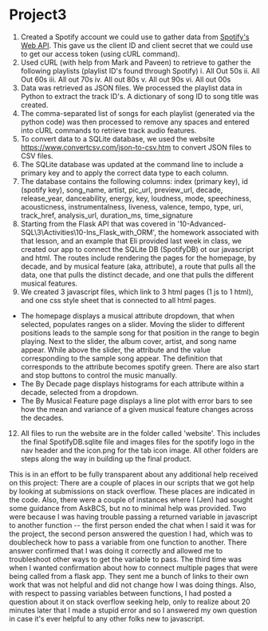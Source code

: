 # Project3
1. Created a Spotify account we could use to gather data from [Spotify's Web API](https://developer.spotify.com/documentation/web-api). This gave us the client ID and client secret that we could use to get our access token (using cURL command).
3. Used cURL (with help from Mark and Paveen) to retrieve to gather the following playlists (playlist ID's found through Spotify)
   i. All Out 50s
   ii. All Out 60s
   iii. All out 70s
   iv. All out 80s
   v. All out 90s
   vi. All out 00s
5. Data was retrieved as JSON files. We processed the playlist data in Python to extract the track ID's. A dictionary of song ID to song title was created.
6. The comma-separated list of songs for each playlist (generated via the python code) was then processed to remove any spaces and entered into cURL commands to retrieve track audio features.
7. To convert data to a SQLite database, we used the website https://www.convertcsv.com/json-to-csv.htm to convert JSON files to CSV files.
8. The SQLite database was updated at the command line to include a primary key and to apply the correct data type to each column.
9. The database contains the following columns:
index (primary key), id (spotify key), song_name, artist, pic_url, preview_url, decade, release_year, danceability, energy, key, loudness, mode, speechiness, acousticness, instrumentalness, liveness, valence, tempo, type, uri, track_href, analysis_url, duration_ms, time_signature
10. Starting from the Flask API that was covered in '10-Advanced-SQL\3\Activities\10-Ins_Flask_with_ORM', the homework associated with that lesson, and an example that Eli provided last week in class, we created our app to connect the SQLite DB (SpotifyDB) ot our javascript and html. The routes include rendering the pages for the homepage, by decade, and by musical feature (aka, attribute), a route that pulls all the data, one that pulls the distinct decade, and one that pulls the different musical features.
11. We created 3 javascript files, which link to 3 html pages (1 js to 1 html), and one css style sheet that is connected to all html pages.
   - The homepage displays a musical attribute dropdown, that when selected, populates ranges on a slider. Moving the slider to different positions leads to the sample song for that position in the range to begin playing. Next to the slider, the album cover, artist, and song name appear. While above the slider, the attribute and the value corresponding to the sample song appear. The definition that corresponds to the attribute becomes spotify green. There are also start and stop buttons to control the music manually.
   - The By Decade page displays histograms for each attribute within a decade, selected from a dropdown.
   - The By Musical Feature page displays a line plot with error bars to see how the mean and variance of a given musical feature changes across the decades.
12. All files to run the website are in the folder called 'website'. This includes the final SpotifyDB.sqlite file and images files for the spotify logo in the nav header and the icon.png for the tab icon image. All other folders are steps along the way in building up the final product. 
   

This is in an effort to be fully transparent about any additional help received on this project:  There are a couple of places in our scripts that we got help by looking at submissions on stack overflow. These places are indicated in the code. Also, there were a couple of instances where I (Jen) had sought some guidance from AskBCS, but no to minimal help was provided. Two were because I was having trouble passing a returned variable in javascript to another function -- the first person ended the chat when I said it was for the project, the second person answered the question I had, which was to doublecheck how to pass a variable from one function to another. There answer confirmed that I was doing it correctly and allowed me to troubleshoot other ways to get the variable to pass. The third time was when I wanted confirmation about how to connect multiple pages that were being called from a flask app. They sent me a bunch of links to their own work that was not helpful and did not change how I was doing things. Also, with respect to passing variables between functions, I had posted a question about it on stack overflow seeking help, only to realize about 20 minutes later that I made a stupid error and so I answered my own question in case it's ever helpful to any other folks new to javascript. 
